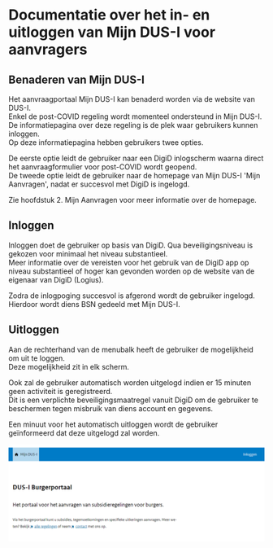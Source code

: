 # Documentatie over het in- en uitloggen van Mijn DUS-I voor aanvragers

## Benaderen van Mijn DUS-I

Het aanvraagportaal Mijn DUS-I kan benaderd worden via de website van DUS-I.  
Enkel de post-COVID regeling wordt momenteel ondersteund in Mijn DUS-I. De informatiepagina over deze regeling is de plek waar gebruikers kunnen inloggen.  
Op deze informatiepagina hebben gebruikers twee opties.  

De eerste optie leidt de gebruiker naar een DigiD inlogscherm waarna direct het aanvraagformulier voor post-COVID wordt geopend.  
De tweede optie leidt de gebruiker naar de homepage van Mijn DUS-I 'Mijn Aanvragen', nadat er succesvol met DigiD is ingelogd.  

Zie hoofdstuk 2. Mijn Aanvragen voor meer informatie over de homepage.

## Inloggen

Inloggen doet de gebruiker op basis van DigiD. Qua beveiligingsniveau is gekozen voor minimaal het niveau substantieel.  
Meer informatie over de vereisten voor het gebruik van de DigiD app op niveau substantieel of hoger kan gevonden worden op de website van de eigenaar van DigiD (Logius).

Zodra de inlogpoging succesvol is afgerond wordt de gebruiker ingelogd. Hierdoor wordt diens BSN gedeeld met Mijn DUS-I.

## Uitloggen

Aan de rechterhand van de menubalk heeft de gebruiker de mogelijkheid om uit te loggen.  
Deze mogelijkheid zit in elk scherm.  

Ook zal de gebruiker automatisch worden uitgelogd indien er 15 minuten geen activiteit is geregistreerd.  
Dit is een verplichte beveiligingsmaatregel vanuit DigiD om de gebruiker te beschermen tegen misbruik van diens account en gegevens.  

Een minuut voor het automatisch uitloggen wordt de gebruiker geïnformeerd dat deze uitgelogd zal worden.

!["Test image"](./images/test_image.png "Title test image")
